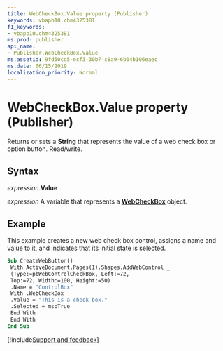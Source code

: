 ```yaml
---
title: WebCheckBox.Value property (Publisher)
keywords: vbapb10.chm4325381
f1_keywords:
- vbapb10.chm4325381
ms.prod: publisher
api_name:
- Publisher.WebCheckBox.Value
ms.assetid: 9fd50cd5-ecf3-30b7-c8a9-6b64b106eaec
ms.date: 06/15/2019
localization_priority: Normal
---
```



# WebCheckBox.Value property (Publisher)

Returns or sets a **String** that represents the value of a web check box or option button. Read/write.


## Syntax

_expression_.**Value**

_expression_ A variable that represents a **[WebCheckBox](Publisher.WebCheckBox.md)** object.


## Example

This example creates a new web check box control, assigns a name and value to it, and indicates that its initial state is selected.

```vb
Sub CreateWebButton() 
 With ActiveDocument.Pages(1).Shapes.AddWebControl _ 
 (Type:=pbWebControlCheckBox, Left:=72, _ 
 Top:=72, Width:=100, Height:=50) 
 .Name = "ControlBox" 
 With .WebCheckBox 
 .Value = "This is a check box." 
 .Selected = msoTrue 
 End With 
 End With 
End Sub
```

[!include[Support and feedback](~/includes/feedback-boilerplate.md)]